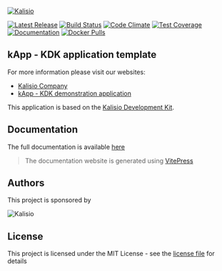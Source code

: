 [![Kalisio](https://s3.eu-central-1.amazonaws.com/kalisioscope/kapp/kapp-logo-black-512x168.png)](https://kalisio.com)

[![Latest Release](https://img.shields.io/github/v/tag/kalisio/skeleton?sort=semver&label=latest)](https://github.com/kalisio/skeleton/releases)
[![Build Status](https://app.travis-ci.com/kalisio/skeleton.svg?branch=master)](https://app.travis-ci.com/kalisio/skeleton)
[![Code Climate](https://codeclimate.com/github/kalisio/skeleton/badges/gpa.svg)](https://codeclimate.com/github/kalisio/skeleton)
[![Test Coverage](https://codeclimate.com/github/kalisio/skeleton/badges/coverage.svg)](https://codeclimate.com/github/kalisio/skeleton/coverage)
[![Documentation](https://img.shields.io/badge/documentation-available-brightgreen.svg)](https://kalisio.github.io/skeleton/)
[![Docker Pulls](https://img.shields.io/docker/pulls/kalisio/skeleton.svg)](https://hub.docker.com/r/kalisio/skeleton/)

## kApp - KDK application template

For more information please visit our websites:
* [Kalisio Company](https://kalisio.com/)
* [kApp - KDK demonstration application](https://kapp.dev.kalisio.xyz/)

This application is based on the [Kalisio Development Kit](https://kalisio.github.io/kdk/).

## Documentation

The full documentation is available [here](https://kalisio.github.io/skeleton/)

> The documentation website is generated using [VitePress](https://vitepress.dev/)

## Authors

This project is sponsored by 

![Kalisio](https://s3.eu-central-1.amazonaws.com/kalisioscope/kalisio/kalisio-logo-black-256x84.png)

## License

This project is licensed under the MIT License - see the [license file](./LICENSE.md) for details

